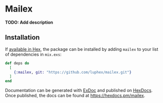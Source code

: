 # Mailex

**TODO: Add description**

## Installation

If [available in Hex](https://hex.pm/docs/publish), the package can be installed
by adding `mailex` to your list of dependencies in `mix.exs`:

```elixir
def deps do
  [
    {:mailex, git: "https://github.com/luphex/mailex.git"}
  ]
end
```

Documentation can be generated with [ExDoc](https://github.com/elixir-lang/ex_doc)
and published on [HexDocs](https://hexdocs.pm). Once published, the docs can
be found at <https://hexdocs.pm/mailex>.

